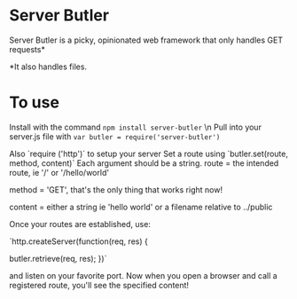 # Server Butler

Server Butler is a picky, opinionated web framework that only handles GET requests*
<p>*It also handles files.</p>


# To use

Install with the command `npm install server-butler`
\n
Pull into your server.js file with `var butler = require('server-butler')`
<p>
Also `require ('http')` to setup your server
Set a route using `butler.set(route, method, content)` Each argument should be a string.
route = the intended route, ie '/' or '/hello/world' </p>
method = 'GET', that's the only thing that works right now! </p>
content = either a string ie 'hello world' or a filename relative to ../public</p>

<p> Once your routes are established, use:</p>
 `http.createServer(function(req, res) { </p>
  butler.retrieve(req, res);
})`</p>
<p> and listen on your favorite port.  Now when you open a browser and call a registered route, you'll see the specified content!

